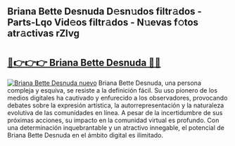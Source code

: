 ## Briana Bette Desnuda D𝚎sn𝚞dos filtr𝚊dos - Parts-Lqo Vid𝚎os filtr𝚊dos - N𝚞evas f𝚘tos atr𝚊ctivas rZIvg

# <h2><a href="http://mb4f91x.tromn.icu/?c=Briana+Bette+Desnuda">🔗👉👉👉 Briana Bette Desnuda 🔗🔗</a></h2>

[![Briana Bette Desnuda nuevo](https://i.imgur.com/pEAQMta.gif)](http://mb4f91x.tromn.icu/?c=Briana+Bette+Desnuda)
Briana Bette Desnuda, una persona compleja y esquiva, se resiste a la definición fácil. Su uso pionero de los medios digitales ha cautivado y enfurecido a los observadores, provocando debates sobre la expresión artística, la autorrepresentación y la naturaleza evolutiva de las comunidades en línea. A pesar de la incertidumbre de sus próximas acciones, su impacto en la comunidad virtual es profundo. Con una determinación inquebrantable y un atractivo innegable, el potencial de Briana Bette Desnuda en el ámbito digital es ilimitado.
